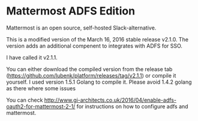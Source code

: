 # Mattermost ADFS Edition

Mattermost is an open source, self-hosted Slack-alternative. 

This is a modified version of the March 16, 2016 stable release v2.1.0.
The version adds an additional compenent to integrates with ADFS for SSO.

I have called it v2.1.1.

You can either download the compiled version from the release tab (https://github.com/lubenk/platform/releases/tag/v2.1.1) or compile it yourself. I used version 1.5.1 Golang to compile it.
Please avoid 1.4.2 golang as there where some issues

You can check http://www.gi-architects.co.uk/2016/04/enable-adfs-oauth2-for-mattermost-2-1/ for instructions on how to configure adfs and mattermost.

